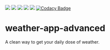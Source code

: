 ![](https://img.shields.io/github/license/ASHUdev05/Weather-app-advanced)
![](https://img.shields.io/github/stars/ASHUdev05/Weather-app-advanced)
![](https://img.shields.io/github/issues/ASHUdev05/Weather-app-advanced)
![](https://img.shields.io/github/forks/ASHUdev05/Weather-app-advanced)
![](https://img.shields.io/discord/856105398910058516?style=flat-square)
[![Codacy Badge](https://app.codacy.com/project/badge/Grade/1e300c3d06b54dfdb26fc9dfc2971cbc)](https://www.codacy.com/gh/ASHUdev05/weather-app-advanced/dashboard?utm_source=github.com&amp;utm_medium=referral&amp;utm_content=ASHUdev05/weather-app-advanced&amp;utm_campaign=Badge_Grade)
# weather-app-advanced
A clean way to get your daily dose of weather.
